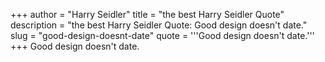 +++
author = "Harry Seidler"
title = "the best Harry Seidler Quote"
description = "the best Harry Seidler Quote: Good design doesn't date."
slug = "good-design-doesnt-date"
quote = '''Good design doesn't date.'''
+++
Good design doesn't date.

